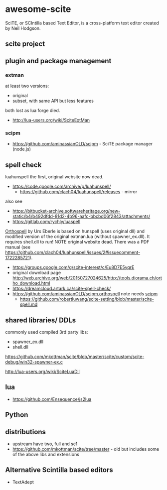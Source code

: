 # awesome-scite

SciTE, or SCIntilla based Text Editor, is a cross-platform text editor created by Neil Hodgson.


## scite project

## plugin and package management

### extman

at least two versions:

  * original
  * subset, with same API but less features

both lost as lua forge died.

  * http://lua-users.org/wiki/SciteExtMan

### scipm

  * https://github.com/aminassianOLD/scipm - SciTE package manager (node.js)

## spell check

luahunspell the first, original website now dead.

  * https://code.google.com/archive/p/luahunspell/
      * https://github.com/clach04/luahunspell/releases - mirror

also see
  * https://bitbucket-archive.softwareheritage.org/new-static/b4/b492dfdd-81d2-4b96-aafc-bbcbd06f2843/attachments/
  * https://gitlab.com/rychly/luaspell


[Orthospell](http://web.archive.org/web/20161010154412/http://tools.diorama.ch/orthospell.html) by Urs Eberle is based on hunspell (uses original dll) and modified version of the original extman.lua (without spawner_ex.dll). It requires shell.dll to run! NOTE original website dead. There was a PDF manual (see https://github.com/clach04/luahunspell/issues/2#issuecomment-1722285721).

  * https://groups.google.com/g/scite-interest/c/Eu8D7E5yqrE
  * original download page http://web.archive.org/web/20150727024625/http://tools.diorama.ch/ortho_download.html
  * https://dreamcloud.artark.ca/scite-spell-check/
  * https://github.com/aminassianOLD/scipm.orthospell note needs [scipm](https://github.com/clach04/awesome-scite/blob/main/README.md#scipm)
      * https://github.com/robertluwang/scite-setting/blob/master/scite-spell.md

## shared libraries/ DDLs

commonly used compiled 3rd party libs:

 * spawner_ex.dll
 * shell.dll


https://github.com/mkottman/scite/blob/master/scite/custom/scite-debug/win32-spawner-ex.c

http://lua-users.org/wiki/SciteLuaDll

## lua

  * https://github.com/Ensequence/js2lua

## Python

## distributions

  * upstream have two, full and sc1
  * https://github.com/mkottman/scite/tree/master - old but includes some of the above libs and extensions

## Alternative Scintilla based editors

  * TextAdept

